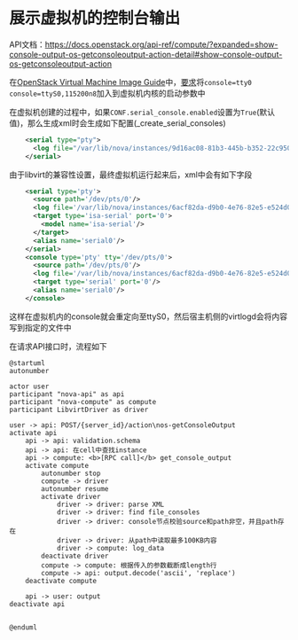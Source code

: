 # 展示虚拟机的控制台输出

API文档：https://docs.openstack.org/api-ref/compute/?expanded=show-console-output-os-getconsoleoutput-action-detail#show-console-output-os-getconsoleoutput-action

在[OpenStack Virtual Machine Image Guide](https://docs.openstack.org/image-guide/)中，[要求](https://docs.openstack.org/image-guide/openstack-images.html#ensure-image-writes-boot-log-to-console)将`console=tty0 console=ttyS0,115200n8`加入到虚拟机内核的启动参数中

在虚拟机创建的过程中，如果`CONF.serial_console.enabled`设置为`True`(默认值)，那么生成xml时会生成如下配置(_create_serial_consoles)
```xml
    <serial type="pty">
      <log file="/var/lib/nova/instances/9d16ac08-81b3-445b-b352-22c950f14150/console.log" append="off"/>
    </serial>
```
由于libvirt的兼容性设置，最终虚拟机运行起来后，xml中会有如下字段
```xml
    <serial type='pty'>
      <source path='/dev/pts/0'/>
      <log file='/var/lib/nova/instances/6acf82da-d9b0-4e76-82e5-e524d0b86368/console.log' append='off'/>
      <target type='isa-serial' port='0'>
        <model name='isa-serial'/>
      </target>
      <alias name='serial0'/>
    </serial>
    <console type='pty' tty='/dev/pts/0'>
      <source path='/dev/pts/0'/>
      <log file='/var/lib/nova/instances/6acf82da-d9b0-4e76-82e5-e524d0b86368/console.log' append='off'/>
      <target type='serial' port='0'/>
      <alias name='serial0'/>
    </console>
```

这样在虚拟机内的console就会重定向至ttyS0，然后宿主机侧的virtlogd会将内容写到指定的文件中

在请求API接口时，流程如下
```plantuml
@startuml
autonumber

actor user
participant "nova-api" as api
participant "nova-compute" as compute
participant LibvirtDriver as driver

user -> api: POST/{server_id}/action\nos-getConsoleOutput
activate api
    api -> api: validation.schema
    api -> api: 在cell中查找instance
    api -> compute: <b>[RPC call]</b> get_console_output
    activate compute
        autonumber stop
        compute -> driver
        autonumber resume
        activate driver
            driver -> driver: parse XML
            driver -> driver: find file_consoles
            driver -> driver: console节点校验source和path非空，并且path存在
            driver -> driver: 从path中读取最多100KB内容
            driver -> compute: log_data
        deactivate driver
        compute -> compute: 根据传入的参数截断成length行
        compute -> api: output.decode('ascii', 'replace')
    deactivate compute

    api -> user: output
deactivate api


@enduml
```